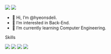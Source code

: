 <a href="https://safe-physician-29d.notion.site/952c0781c9c644fe899ddbf7e92c6b2b" target="_blank"><img src="https://img.shields.io/badge/notion-000000?style=flat-square&logo=notion&logoColor=white"/></a> <img src="https://img.shields.io/badge/rlawjdgus850@naver.com-03C75A?style=flat-square&logo=naver&logoColor=white"/></a>


- 👋 Hi, I’m @hyeonsdeli.
- 👀 I’m interested in Back-End.
- 🌱 I’m currently learning Computer Engineering.


Skills

<img src="https://img.shields.io/badge/Android-3DDC84?style=flat-square&logo=Android&logoColor=white"/> <img src="https://img.shields.io/badge/Java-0431B4?style=flat-square&logo=java&logoColor=white"/> <img src="https://img.shields.io/badge/kotlin-7F52FF?style=flat-square&logo=kotlin&logoColor=white"/> <img src="https://img.shields.io/badge/SpringBoot-6DB33F?style=flat-square&logo=springboot&logoColor=white"/>  
